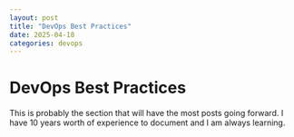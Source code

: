 ```yaml
---
layout: post
title: "DevOps Best Practices"
date: 2025-04-18
categories: devops
---
```


# DevOps Best Practices

This is probably the section that will have the most posts going forward. I have 10 years worth of experience to document and I am always learning.